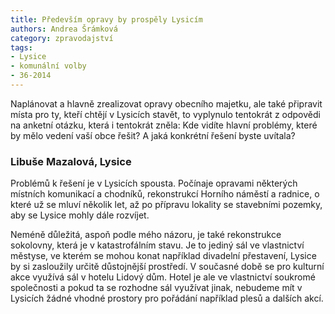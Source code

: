 ```yaml
---
title: Především opravy by prospěly Lysicím
authors: Andrea Šrámková
category: zpravodajství
tags:
- Lysice
- komunální volby
- 36-2014 
---
```


Naplánovat a hlavně zrealizovat opravy obecního majetku, ale také připravit místa pro ty, kteří chtějí v Lysicích stavět, to vyplynulo tentokrát z odpovědi na anketní otázku, která i tentokrát zněla: Kde vidíte hlavní problémy, které by mělo vedení vaší obce řešit? A jaká konkrétní řešení byste uvítala?

### Libuše Mazalová, Lysice

Problémů k řešení je v Lysicích spousta. Počínaje opravami některých místních komunikací a chodníků, rekonstrukcí Horního náměstí a radnice, o které už se mluví několik let, až po přípravu lokality se stavebními pozemky, aby se Lysice mohly dále rozvíjet. 

Neméně důležitá, aspoň podle mého názoru, je také rekonstrukce sokolovny, která je v katastrofálním stavu. Je to jediný sál ve vlastnictví městyse, ve kterém se mohou konat například divadelní přestavení, Lysice by si zasloužily určitě důstojnější prostředí. V současné době se pro kulturní akce využívá sál v hotelu Lidový dům. Hotel je ale ve vlastnictví soukromé společnosti a pokud ta se rozhodne sál využívat jinak, nebudeme mít v Lysicích žádné vhodné prostory pro pořádání například plesů a dalších akcí.
